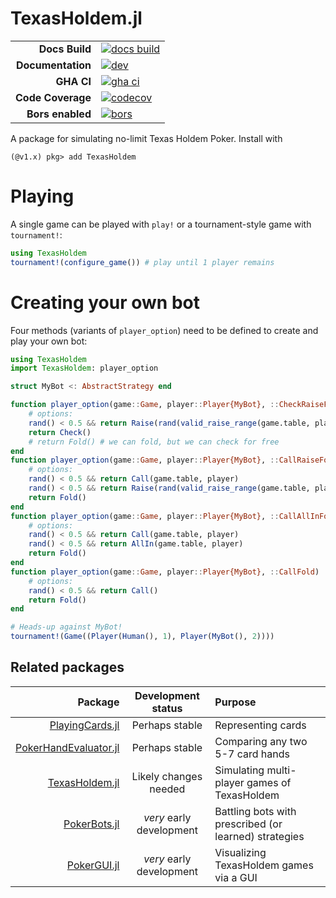 # TexasHoldem.jl

|||
|---------------------:|:----------------------------------------------|
| **Docs Build**       | [![docs build][docs-bld-img]][docs-bld-url]   |
| **Documentation**    | [![dev][docs-dev-img]][docs-dev-url]          |
| **GHA CI**           | [![gha ci][gha-ci-img]][gha-ci-url]           |
| **Code Coverage**    | [![codecov][codecov-img]][codecov-url]        |
| **Bors enabled**     | [![bors][bors-img]][bors-url]                 |

[docs-bld-img]: https://github.com/charleskawczynski/TexasHoldem.jl/workflows/Documentation/badge.svg
[docs-bld-url]: https://github.com/charleskawczynski/TexasHoldem.jl/actions?query=workflow%3ADocumentation

[docs-dev-img]: https://img.shields.io/badge/docs-dev-blue.svg
[docs-dev-url]: https://charleskawczynski.github.io/TexasHoldem.jl/dev/

[gha-ci-img]: https://github.com/charleskawczynski/TexasHoldem.jl/workflows/ci/badge.svg
[gha-ci-url]: https://github.com/charleskawczynski/TexasHoldem.jl/actions?query=workflow%3Aci

[codecov-img]: https://codecov.io/gh/charleskawczynski/TexasHoldem.jl/branch/main/graph/badge.svg
[codecov-url]: https://codecov.io/gh/charleskawczynski/TexasHoldem.jl

[bors-img]: https://bors.tech/images/badge_small.svg
[bors-url]: https://app.bors.tech/repositories/32732

A package for simulating no-limit Texas Holdem Poker. Install with

```julia-repl
(@v1.x) pkg> add TexasHoldem
```

# Playing

A single game can be played with `play!` or a tournament-style game with `tournament!`:

```julia
using TexasHoldem
tournament!(configure_game()) # play until 1 player remains
```

# Creating your own bot

Four methods (variants of `player_option`) need to be defined to create and play your own bot:

```julia
using TexasHoldem
import TexasHoldem: player_option

struct MyBot <: AbstractStrategy end

function player_option(game::Game, player::Player{MyBot}, ::CheckRaiseFold)
    # options:
    rand() < 0.5 && return Raise(rand(valid_raise_range(game.table, player)))
    return Check()
    # return Fold() # we can fold, but we can check for free
end
function player_option(game::Game, player::Player{MyBot}, ::CallRaiseFold)
    # options:
    rand() < 0.5 && return Call(game.table, player)
    rand() < 0.5 && return Raise(rand(valid_raise_range(game.table, player)))
    return Fold()
end
function player_option(game::Game, player::Player{MyBot}, ::CallAllInFold)
    # options:
    rand() < 0.5 && return Call(game.table, player)
    rand() < 0.5 && return AllIn(game.table, player)
    return Fold()
end
function player_option(game::Game, player::Player{MyBot}, ::CallFold)
    # options:
    rand() < 0.5 && return Call()
    return Fold()
end

# Heads-up against MyBot!
tournament!(Game((Player(Human(), 1), Player(MyBot(), 2))))
```

## Related packages

| Package                                                                             |  Development status      |         Purpose                                       |
|------------------------------------------------------------------------------------:|:------------------------:|:------------------------------------------------------|
| [PlayingCards.jl](https://github.com/charleskawczynski/PlayingCards.jl)             | Perhaps stable           | Representing cards                                    |
| [PokerHandEvaluator.jl](https://github.com/charleskawczynski/PokerHandEvaluator.jl) | Perhaps stable           | Comparing any two 5-7 card hands                      |
| [TexasHoldem.jl](https://github.com/charleskawczynski/TexasHoldem.jl)               | Likely changes needed    | Simulating multi-player games of TexasHoldem          |
| [PokerBots.jl](https://github.com/charleskawczynski/PokerBots.jl)                   | _very_ early development | Battling bots with prescribed (or learned) strategies |
| [PokerGUI.jl](https://github.com/charleskawczynski/PokerGUI.jl)                     | _very_ early development | Visualizing TexasHoldem games via a GUI               |
